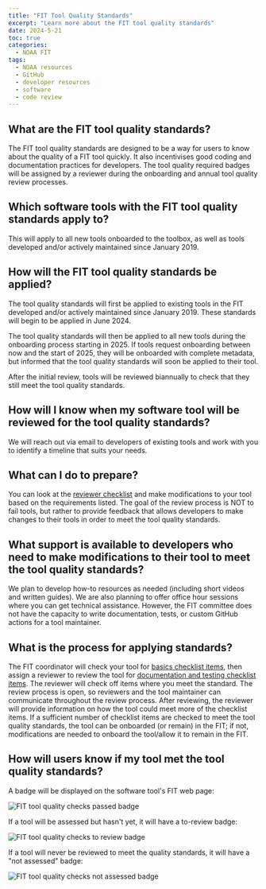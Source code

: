 ```yaml
---
title: "FIT Tool Quality Standards"
excerpt: "Learn more about the FIT tool quality standards"
date: 2024-5-21
toc: true
categories:
  - NOAA FIT
tags:
  - NOAA resources
  - GitHub
  - developer resources
  - software
  - code review
---
```


## What are the FIT tool quality standards?

The FIT tool quality standards are designed to be a way for users to know about the quality of a FIT tool quickly. It also incentivises good coding and documentation practices for developers. The tool quality required badges will be assigned by a reviewer during the onboarding and annual tool quality review processes. 

## Which software tools with the FIT tool quality standards apply to?

This will apply to all new tools onboarded to the toolbox, as well as tools developed and/or actively maintained since January 2019.

## How will the FIT tool quality standards be applied?

The tool quality standards will first be applied to existing tools in the FIT developed and/or actively maintained since January 2019. These standards will begin to be applied in June 2024.

The tool quality standards will then be applied to all new tools during the onboarding process starting in 2025. If tools request onboarding between now and the start of 2025, they will be onboarded with complete metadata, but informed that the tool quality standards will soon be applied to their tool.

After the initial review, tools will be reviewed biannually to check that they still meet the tool quality standards.

## How will I know when my software tool will be reviewed for the tool quality standards?

We will reach out via email to developers of existing tools and work with you to identify a timeline that suits your needs.

## What can I do to prepare?

You can look at the [reviewer checklist](https://noaa-fisheries-integrated-toolbox.github.io/resources/noaa%20fit/tool-quality-reviewer-checklist) and make modifications to your tool based on the requirements listed. The goal of the review process is NOT to fail tools, but rather to provide feedback that allows developers to make changes to their tools in order to meet the tool quality standards. 

## What support is available to developers who need to make modifications to their tool to meet the tool quality standards?

We plan to develop how-to resources as needed (including short videos and written guides). We are also planning to offer office hour sessions where you can get technical assistance. However, the FIT committee does not have the capacity to write documentation, tests, or custom GitHub actions for a tool maintainer.

## What is the process for applying standards?

The FIT coordinator will check your tool for [basics checklist items](https://noaa-fisheries-integrated-toolbox.github.io/resources/noaa%20fit/tool-quality-reviewer-checklist/basics), then assign a reviewer to review the tool for [documentation and testing checklist items](https://noaa-fisheries-integrated-toolbox.github.io/resources/noaa%20fit/tool-quality-reviewer-checklist/basics/checklists-for-reviewers). The reviewer will check off items where you meet the standard. The review process is open, so reviewers and the tool maintainer can communicate throughout the review process. After reviewing, the reviewer will provide information on how the tool could meet more of the checklist items. If a sufficient number of checklist items are checked to meet the tool quality standards, the tool can be onboarded (or remain) in the FIT; if not, modifications are needed to onboard the tool/allow it to remain in the FIT.

## How will users know if my tool met the tool quality standards?

A badge will be displayed on the software tool's FIT web page:

![FIT tool quality checks passed badge](https://img.shields.io/badge/FIT_quality_checks-passed-759A06.svg)

If a tool will be assessed but hasn't yet, it will have a to-review badge:

![FIT tool quality checks to review badge](https://img.shields.io/badge/FIT_quality_checks-to_review-white.svg)

If a tool will never be reviewed to meet the quality standards, it will have a "not assessed" badge:

![FIT tool quality checks not assessed badge](https://img.shields.io/badge/FIT_quality_checks-not_assessed-white.svg)

